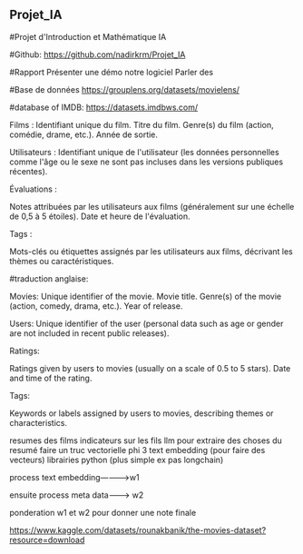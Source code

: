 ## Projet_IA
#Projet d'Introduction et Mathématique IA

#Github:
https://github.com/nadirkrm/Projet_IA

#Rapport
Présenter une démo notre logiciel 
Parler des 	

#Base de données 
https://grouplens.org/datasets/movielens/

#database of IMDB:
https://datasets.imdbws.com/


Films :
Identifiant unique du film.
Titre du film.
Genre(s) du film (action, comédie, drame, etc.).
Année de sortie.

Utilisateurs :
Identifiant unique de l'utilisateur (les données personnelles comme l'âge ou le sexe ne sont pas incluses dans les versions publiques récentes).

Évaluations :

Notes attribuées par les utilisateurs aux films (généralement sur une échelle de 0,5 à 5 étoiles).
Date et heure de l'évaluation.

Tags :

Mots-clés ou étiquettes assignés par les utilisateurs aux films, décrivant les thèmes ou caractéristiques.

#traduction anglaise: 

Movies:
Unique identifier of the movie.
Movie title.
Genre(s) of the movie (action, comedy, drama, etc.).
Year of release.

Users:
Unique identifier of the user (personal data such as age or gender are not included in recent public releases).

Ratings:

Ratings given by users to movies (usually on a scale of 0.5 to 5 stars).
Date and time of the rating.

Tags:

Keywords or labels assigned by users to movies, describing themes or characteristics.


resumes des films 
indicateurs sur les fils 
llm pour extraire des choses du resumé 
faire un truc vectorielle
phi 3 
text embedding (pour faire des vecteurs)
librairies python (plus simple ex pas longchain)


process text embedding—--->w1


ensuite process meta data—--> w2

ponderation w1 et w2 pour donner une note finale 


https://www.kaggle.com/datasets/rounakbanik/the-movies-dataset?resource=download

